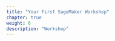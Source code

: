 ```yaml
---
title: "Your First SageMaker Workshop"
chapter: true
weight: 6
description: "Workshop"
---
```







